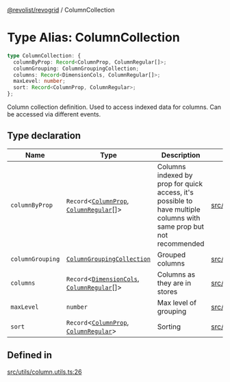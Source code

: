 [@revolist/revogrid](README.md) / ColumnCollection

# Type Alias: ColumnCollection

```ts
type ColumnCollection: {
  columnByProp: Record<ColumnProp, ColumnRegular[]>;
  columnGrouping: ColumnGroupingCollection;
  columns: Record<DimensionCols, ColumnRegular[]>;
  maxLevel: number;
  sort: Record<ColumnProp, ColumnRegular>;
};
```

Column collection definition.
Used to access indexed data for columns.
Can be accessed via different events.

## Type declaration

| Name | Type | Description | Defined in |
| ------ | ------ | ------ | ------ |
| `columnByProp` | `Record`\<[`ColumnProp`](TypeAlias.ColumnProp.md), [`ColumnRegular`](Interface.ColumnRegular.md)[]\> | Columns indexed by prop for quick access, it's possible to have multiple columns with same prop but not recommended | [src/utils/column.utils.ts:34](https://github.com/revolist/revogrid/blob/7dbd661cfbca0ebdb4daac15bcf7a7879e23703b/src/utils/column.utils.ts#L34) |
| `columnGrouping` | [`ColumnGroupingCollection`](TypeAlias.ColumnGroupingCollection.md) | Grouped columns | [src/utils/column.utils.ts:38](https://github.com/revolist/revogrid/blob/7dbd661cfbca0ebdb4daac15bcf7a7879e23703b/src/utils/column.utils.ts#L38) |
| `columns` | `Record`\<[`DimensionCols`](TypeAlias.DimensionCols.md), [`ColumnRegular`](Interface.ColumnRegular.md)[]\> | Columns as they are in stores | [src/utils/column.utils.ts:30](https://github.com/revolist/revogrid/blob/7dbd661cfbca0ebdb4daac15bcf7a7879e23703b/src/utils/column.utils.ts#L30) |
| `maxLevel` | `number` | Max level of grouping | [src/utils/column.utils.ts:42](https://github.com/revolist/revogrid/blob/7dbd661cfbca0ebdb4daac15bcf7a7879e23703b/src/utils/column.utils.ts#L42) |
| `sort` | `Record`\<[`ColumnProp`](TypeAlias.ColumnProp.md), [`ColumnRegular`](Interface.ColumnRegular.md)\> | Sorting | [src/utils/column.utils.ts:46](https://github.com/revolist/revogrid/blob/7dbd661cfbca0ebdb4daac15bcf7a7879e23703b/src/utils/column.utils.ts#L46) |

## Defined in

[src/utils/column.utils.ts:26](https://github.com/revolist/revogrid/blob/7dbd661cfbca0ebdb4daac15bcf7a7879e23703b/src/utils/column.utils.ts#L26)
